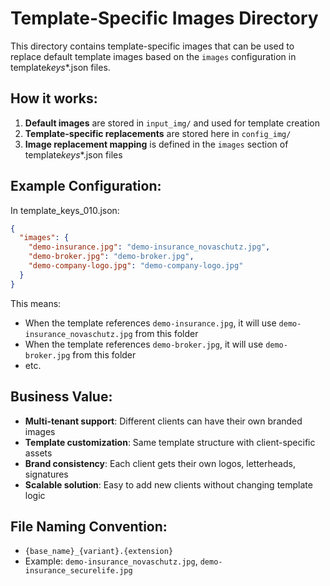 # Template-Specific Images Directory

This directory contains template-specific images that can be used to replace default template images based on the `images` configuration in template*keys*\*.json files.

## How it works:

1. **Default images** are stored in `input_img/` and used for template creation
2. **Template-specific replacements** are stored here in `config_img/`
3. **Image replacement mapping** is defined in the `images` section of template*keys*\*.json files

## Example Configuration:

In template_keys_010.json:

```json
{
  "images": {
    "demo-insurance.jpg": "demo-insurance_novaschutz.jpg",
    "demo-broker.jpg": "demo-broker.jpg",
    "demo-company-logo.jpg": "demo-company-logo.jpg"
  }
}
```

This means:

- When the template references `demo-insurance.jpg`, it will use `demo-insurance_novaschutz.jpg` from this folder
- When the template references `demo-broker.jpg`, it will use `demo-broker.jpg` from this folder
- etc.

## Business Value:

- **Multi-tenant support**: Different clients can have their own branded images
- **Template customization**: Same template structure with client-specific assets
- **Brand consistency**: Each client gets their own logos, letterheads, signatures
- **Scalable solution**: Easy to add new clients without changing template logic

## File Naming Convention:

- `{base_name}_{variant}.{extension}`
- Example: `demo-insurance_novaschutz.jpg`, `demo-insurance_securelife.jpg`
